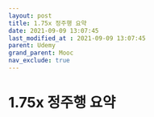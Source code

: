 ```yaml
---
layout: post
title: 1.75x 정주행 요약
date: 2021-09-09 13:07:45
last_modified_at : 2021-09-09 13:07:45
parent: Udemy
grand_parent: Mooc
nav_exclude: true
---
```


# 1.75x 정주행 요약